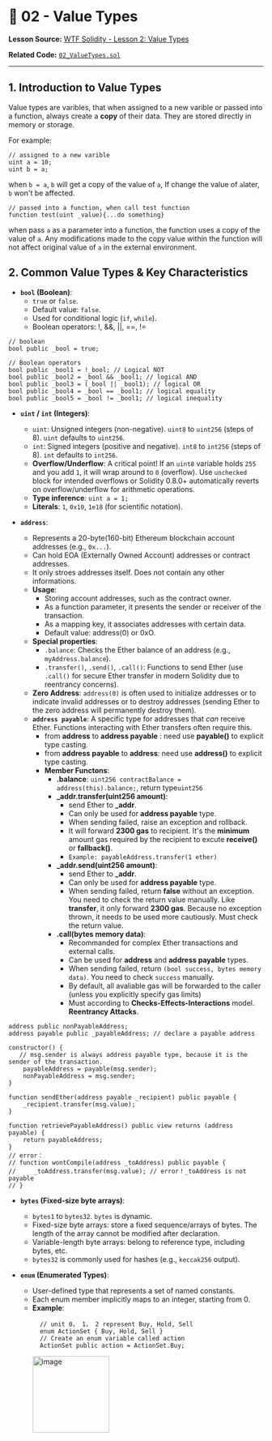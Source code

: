 # 📝 02 - Value Types

**Lesson Source:** [WTF Solidity - Lesson 2: Value Types](https://www.wtf.academy/en/course/solidity101/ValueTypes)

**Related Code:** [`02_ValueTypes.sol`]()

---

## 1. Introduction to Value Types

Value types are varibles, that when assigned to a new varible or passed into a function, always create a **copy** of their data.
They are stored directly in memory or storage.

For example:
```
// assigned to a new varible
uint a = 10;
uint b = a;
```
when ```b = a```, ```b``` will get a copy of the value of ```a```, If change the value of ```a```later, ```b``` won't be affected.
```
// passed into a function, when call test function
function test(uint _value){...do something}
```
when pass ```a``` as a parameter into a function, the function uses a copy of the value of ```a```. Any modifications made to the copy value
within the function will not affect original value of ```a``` in the external environment.


## 2. Common Value Types & Key Characteristics
* **`bool` (Boolean)**:
    * `true` or `false`.
    * Default value: `false`.
    * Used for conditional logic (`if`, `while`).
    * Boolean operators: !, &&, ||, ==, !=
```
// boolean
bool public _bool = true;

// Boolean operators
bool public _bool1 = !_bool; // Logical NOT
bool public _bool2 = _bool && _bool1; // logical AND
bool public _bool3 = (_bool || _bool1); // logical OR
bool public _bool4 = _bool == _bool1; // logical equality
bool public _bool5 = _bool != _bool1; // logical inequality
```
 
* **`uint` / `int` (Integers)**:
    * `uint`: Unsigned integers (non-negative). `uint8` to `uint256` (steps of 8). `uint` defaults to `uint256`.
    * `int`: Signed integers (positive and negative). `int8` to `int256` (steps of 8). `int` defaults to `int256`.
    * **Overflow/Underflow**: A critical point! If an `uint8` variable holds `255` and you add `1`, it will wrap around to `0` (overflow). Use `unchecked` block for intended overflows or Solidity 0.8.0+ automatically reverts on overflow/underflow for arithmetic operations.
    * **Type inference**: `uint a = 1;`
    * **Literals**: `1`, `0x10`, `1e18` (for scientific notation).
 
* **`address`**:
    * Represents a 20-byte(160-bit) Ethereum blockchain account addresses (e.g., `0x...`).
    * Can hold EOA (Externally Owned Account) addresses or contract addresses.
    * It only stroes addresses itself. Does not contain any other informations.
    * **Usage**:
        * Storing account addresses, such as the contract owner.
        * As a function parameter, it presents the sender or receiver of the transaction.
        * As a mapping key, it associates addresses with certain data.
        * Default value: address(0) or 0xO.
    * **Special properties**:
        * `.balance`: Checks the Ether balance of an address (e.g., `myAddress.balance`).
        * `.transfer()`, `.send()`, `.call()`: Functions to send Ether (use `.call()` for secure Ether transfer in modern Solidity due to reentrancy concerns).
    * **Zero Address**: `address(0)` is often used to initialize addresses or to indicate invalid addresses or to destroy addresses (sending Ether to the zero address will permanently destroy them).
    * **`address payable`**: A specific type for addresses that *can* receive Ether. Functions interacting with Ether transfers often require this.
        * from **address** to **address payable** : need use **payable()** to explicit type casting.
        * from **address payable** to **address**: need use **address()** to explicit type casting.
        * **Member Functons**:
            * **.balance**: ```uint256 contractBalance = address(this).balance;```, return type```uint256```
            * **_addr.transfer(uint256 amount)**:
                * send Ether to **_addr**.
                * Can only be used for **address payable** type.
                * When sending failed, raise an exception and rollback.
                * It will forward **2300 gas** to recipient. It's the **minimum** amount gas required by the recipient to excute **receive()** or **fallback()**.
                * ```Example: payableAddress.transfer(1 ether)```
            * **_addr.send(uint256 amount)**:
                * send Ether to **_addr**.
                * Can only be used for **address payable** type.
                * When sending failed, return **false** without an exception. You need to check the return value manually. Like **transfer**, it only forward **2300 gas**. Because no exception thrown, it needs to be used more cautiously. Must check the return value.
            * **.call(bytes memory data)**:
                * Recommanded for complex Ether transactions and external calls.
                * Can be used for **address** and **address payable** types.
                * When sending failed, return ```(bool success, bytes memory data)```. You need to check ```success``` manually.
                * By default, all avaliable gas will be forwarded to the caller (unless you explicitly specify gas limits)
                * Must according to **Checks-Effects-Interactions** model. **Reentrancy Attacks**.
```
address public nonPayableAddress;
address payable public _payableAddress; // declare a payable address

constructor() {
   // msg.sender is always address payable type, because it is the sender of the transaction.
    payableAddress = payable(msg.sender); 
    nonPayableAddress = msg.sender;
}

function sendEther(address payable _recipient) public payable {
    _recipient.transfer(msg.value);
}

function retrievePayableAddress() public view returns (address payable) {
    return payableAddress; 
}
// error：
// function wontCompile(address _toAddress) public payable {
//     _toAddress.transfer(msg.value); // error！_toAddress is not payable
// }
```

* **`bytes` (Fixed-size byte arrays)**:
    * `bytes1` to `bytes32`. `bytes` is dynamic.
    * Fixed-size byte arrays: store a fixed sequence/arrays of bytes. The length of the array cannot be modified after declaration.
    * Variable-length byte arrays: belong to reference type, including bytes, etc.
    * `bytes32` is commonly used for hashes (e.g., `keccak256` output).

* **`enum` (Enumerated Types)**:
    * User-defined type that represents a set of named constants.
    * Each enum member implicitly maps to an integer, starting from 0.
    * **Example**:
        ```solidity
          // unit 0， 1， 2 represent Buy, Hold, Sell
          enum ActionSet { Buy, Hold, Sell }
          // Create an enum variable called action
          ActionSet public action = ActionSet.Buy;
        ```
        <img width="151" alt="image" src="https://github.com/user-attachments/assets/aa2d304d-41a1-4cd4-ad16-43d308d58e94" />

